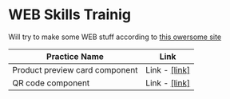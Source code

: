 # WEB Skills Trainig

Will try to make some WEB stuff according to [this owersome site](https://www.frontendmentor.io/)

| Practice Name | Link |
| ------------ | ------------ |
| Product preview card component | Link - [[link]](.Product&preview&card&component/index.html) |
| QR code component | Link - [[link]](.QR&code&component/index.html) |
